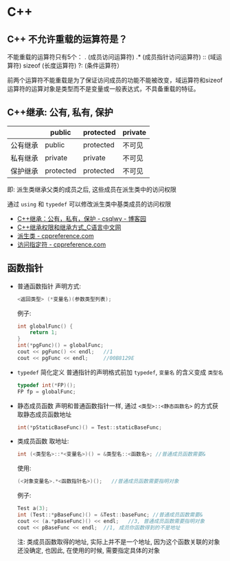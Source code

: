 # C++

## C++ 不允许重载的运算符是？

不能重载的运算符只有5个：
.  (成员访问运算符)
.*  (成员指针访问运算符)
::  (域运算符)
sizeof  (长度运算符)
?:  (条件运算符）

前两个运算符不能重载是为了保证访问成员的功能不能被改变，域运算符和sizeof 运算符的运算对象是类型而不是变量或一般表达式，不具备重载的特征。

## C++继承: 公有, 私有, 保护

|       |public   |protected|private|
|-------|---------|---------|------|
|公有继承|public   |protected|不可见|
|私有继承|private  |private  |不可见|
|保护继承|protected|protected|不可见|

即: 派生类继承父类的成员之后, 这些成员在派生类中的访问权限

通过 `using` 和 `typedef` 可以修改派生类中基类成员的访问权限

- [C++继承：公有，私有，保护 - csqlwy - 博客园](https://www.cnblogs.com/qlwy/archive/2011/08/25/2153584.html)
- [C++继承权限和继承方式_C语言中文网](http://c.biancheng.net/cpp/biancheng/view/2984.html)
- [派生类 - cppreference.com](https://zh.cppreference.com/w/cpp/language/derived_class)
- [访问指定符 - cppreference.com](https://zh.cppreference.com/w/cpp/language/access)

## 函数指针

- 普通函数指针
    声明方式:
    ```cpp
    <返回类型> (*变量名)(参数类型列表);
    ```
    例子:
    ```cpp
    int globalFunc() {
        return 1;
    }
    int(*pgFunc)() = globalFunc;
    cout << pgFunc() << endl;	//1
    cout << pgFunc << endl;		//00B8129E
    ```

- `typedef` 简化定义
    普通指针的声明格式前加 `typedef`, `变量名` 的含义变成 `类型名`
    ```cpp
    typedef int(*FP)();
	FP fp = globalFunc;
    ```

- 静态成员函数
    声明和普通函数指针一样, 通过 `<类型>::<静态函数名>` 的方式获取静态成员函数地址
    ```cpp
    int(*pStaticBaseFunc)() = Test::staticBaseFunc;
    ```

- 类成员函数
    取地址:
    ```cpp
    int (<类型名>::*<变量名>)() = &类型名::<函数名>; //普通成员函数需要&
    ```
    使用:
    ```cpp
    (<对象变量名>.*<函数指针名>)();   //普通成员函数需要指明对象
    ```
    例子:
    ```cpp
    Test a(3);
    int (Test::*pBaseFunc)() = &Test::baseFunc; //普通成员函数需要&
    cout << (a.*pBaseFunc)() << endl;	//3, 普通成员函数需要指明对象
    cout << pBaseFunc << endl;	//1, 成员你函数得到的不是地址
    ```
    注:
    类成员函数取得的地址, 实际上并不是一个地址, 因为这个函数关联的对象还没确定, 也因此, 在使用的时候, 需要指定具体的对象


